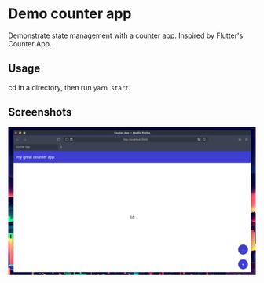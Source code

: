 # Demo counter app
Demonstrate state management with a counter app. Inspired by Flutter's Counter App.

## Usage
cd in a directory, then run `yarn start`.

## Screenshots
![react-counter](./react-counter.png)